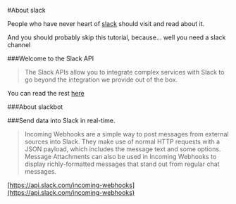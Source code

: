 #About slack


People who have never heart of [slack](https://slack.com/) should visit and read about it.

And you should probably skip this tutorial, because... well you need a slack channel


> 
###Welcome to the Slack API
> The Slack APIs allow you to integrate complex services with Slack to go beyond the integration we provide out of the box.

You can read the rest [here](https://api.slack.com/)

###About slackbot

>
###Send data into Slack in real-time.
> Incoming Webhooks are a simple way to post messages from external sources into Slack. They make use of normal HTTP requests with a JSON payload, which includes the message text and some options. Message Attachments can also be used in Incoming Webhooks to display richly-formatted messages that stand out from regular chat messages.


[https://api.slack.com/incoming-webhooks](https://api.slack.com/incoming-webhooks)
